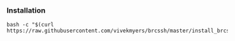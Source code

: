 ### Installation
```
bash -c "$(curl https://raw.githubusercontent.com/vivekmyers/brcssh/master/install_brcssh.sh)"
```
